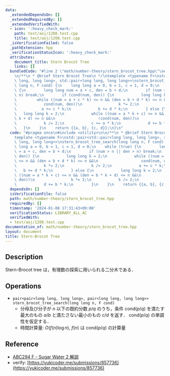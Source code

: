 ```yaml
---
data:
  _extendedDependsOn: []
  _extendedRequiredBy: []
  _extendedVerifiedWith:
  - icon: ':heavy_check_mark:'
    path: test/aoj/1208.test.cpp
    title: test/aoj/1208.test.cpp
  _isVerificationFailed: false
  _pathExtension: hpp
  _verificationStatusIcon: ':heavy_check_mark:'
  attributes:
    document_title: Stern Brocot Tree
    links: []
  bundledCode: "#line 2 \"math/number-theory/stern_brocot_tree.hpp\"\n#include <utility>\n\
    \n/**\n * @brief Stern Brocot Tree\n */\ntemplate <typename F>\nstd::pair<std::pair<long\
    \ long, long long>, std::pair<long long, long long>>\nstern_brocot_tree_search(long\
    \ long n, F cond) {\n    long long a = 0, b = 1, c = 1, d = 0;\n    while (true)\
    \ {\n        long long num = a + c, den = b + d;\n        if (num > n || den >\
    \ n) break;\n        if (cond(num, den)) {\n            long long k = 2;\n   \
    \         while ((num = a + c * k) <= n && (den = b + d * k) <= n &&\n       \
    \            cond(num, den))\n                k *= 2;\n            k /= 2;\n \
    \           a += c * k;\n            b += d * k;\n        } else {\n         \
    \   long long k = 2;\n            while ((num = a * k + c) <= n && (den = b *\
    \ k + d) <= n &&\n                   !cond(num, den))\n                k *= 2;\n\
    \            k /= 2;\n            c += a * k;\n            d += b * k;\n     \
    \   }\n    }\n    return {{a, b}, {c, d}};\n}\n"
  code: "#pragma once\n#include <utility>\n\n/**\n * @brief Stern Brocot Tree\n */\n\
    template <typename F>\nstd::pair<std::pair<long long, long long>, std::pair<long\
    \ long, long long>>\nstern_brocot_tree_search(long long n, F cond) {\n    long\
    \ long a = 0, b = 1, c = 1, d = 0;\n    while (true) {\n        long long num\
    \ = a + c, den = b + d;\n        if (num > n || den > n) break;\n        if (cond(num,\
    \ den)) {\n            long long k = 2;\n            while ((num = a + c * k)\
    \ <= n && (den = b + d * k) <= n &&\n                   cond(num, den))\n    \
    \            k *= 2;\n            k /= 2;\n            a += c * k;\n         \
    \   b += d * k;\n        } else {\n            long long k = 2;\n            while\
    \ ((num = a * k + c) <= n && (den = b * k + d) <= n &&\n                   !cond(num,\
    \ den))\n                k *= 2;\n            k /= 2;\n            c += a * k;\n\
    \            d += b * k;\n        }\n    }\n    return {{a, b}, {c, d}};\n}"
  dependsOn: []
  isVerificationFile: false
  path: math/number-theory/stern_brocot_tree.hpp
  requiredBy: []
  timestamp: '2024-01-08 17:31:43+09:00'
  verificationStatus: LIBRARY_ALL_AC
  verifiedWith:
  - test/aoj/1208.test.cpp
documentation_of: math/number-theory/stern_brocot_tree.hpp
layout: document
title: Stern-Brocot Tree
---
```


## Description

Stern-Brocot tree は，有理数の探索に用いられる二分木である．

## Operations

- `pair<pair<long long, long long>, pair<long long, long long>> stern_brocot_tree_search(long long n, F cond)`
    - 分母及び分子が $n$ 以下の既約分数 $p/q$ のうち，条件 $\mathrm{cond}(p/q)$ を満たす最大のもの $a/b$ と満たさない最小のもの $c/d$ を返す． $\mathrm{cond}(p/q)$ の単調性を仮定する．
    - 時間計算量: $O(f(n)\log n)$, $f(n)$ は $\mathrm{cond}(p/q)$ の計算量


## Reference

- [ABC294 F - Sugar Water 2 解説](https://atcoder.jp/contests/abc294/editorial/6017)
- verify: [https://yukicoder.me/submissions/857736](https://yukicoder.me/submissions/857736)